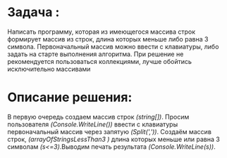 # Задача :

 Написать программу, которая из имеющегося
 массива строк формирует массив из строк, 
 длина которых меньше либо равна 
 3 символа. Первоначальный массив можно 
 ввести с клавиатуры, либо задать на старте 
 выполнения алгоритма. При решение 
 не рекомендуется пользоваться коллекциями, 
 лучше обойтись исключительно массивами









# Описание решения:

 В первую очередь создаем массив строк *(string[])*. 
 Просим пользователя *(Console.WriteLine())* 
 ввести с клавиатуры первоначальный массив 
 через запятую *(Split(','))*. Создаём массив 
 строк, *(arrayOfStringsLessThan3 )*
длина которых меньше или равна 
 3 символам *(s<=3)*.Выводим печать 
 результата *(Console.WriteLine(s))*.
